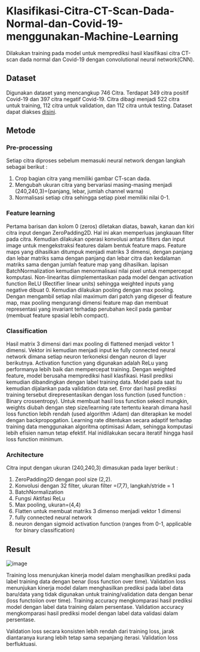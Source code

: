 # Klasifikasi-Citra-CT-Scan-Dada-Normal-dan-Covid-19-menggunakan-Machine-Learning
Dilakukan training pada model untuk memprediksi hasil klasifikasi citra CT-scan dada normal dan Covid-19 dengan convolutional neural network(CNN). 

## Dataset
Digunakan dataset yang mencangkup 746 Citra. Terdapat 349 citra positif Covid-19 dan 397 citra negatif Covid-19. Citra dibagi menjadi 522 citra untuk training, 
112 citra untuk validation, dan 112 citra untuk testing. Dataset dapat diakses [disini](https://github.com/UCSD-AI4H/COVID-CT).

## Metode
### Pre-processing
Setiap citra diproses sebelum memasuki neural network dengan langkah sebagai berikut :
1. Crop bagian citra yang memiliki gambar CT-scan dada.
2. Mengubah ukuran citra yang bervariasi masing-masing menjadi (240,240,3)=(panjang, lebar, jumlah channel warna)
3. Normalisasi setiap citra sehingga setiap pixel memiliki nilai 0-1.

### Feature learning
Pertama barisan dan kolom 0 (zeros) diletakan diatas, bawah, kanan dan kiri citra input dengan ZeroPadding2D. Hal ini akan memperluas jangkauan filter pada citra.
Kemudian dilakukan operasi konvolusi antara filters dan input image untuk mengekstraksi features dalam bentuk feature maps. Feature maps yang dihasilkan ditumpuk menjadi matriks
3 dimensi, dengan panjang dan lebar matriks sama dengan panjang dan lebar citra dan kedalaman matriks sama dengan jumlah feature map yang dihasilkan. lapisan BatchNormalization
kemudian menormalisasi nilai pixel untuk mempercepat komputasi. Non-linearitas diimplementasikan pada model dengan activation function ReLU (Rectifier linear units) sehingga weighted inputs yang negative dibuat 0. Kemudian dilakukan pooling dengan 
max pooling. Dengan mengambil setiap nilai maximum dari patch yang digeser di feature map, max pooling mengurangi dimensi feature map dan membuat representasi yang invariant
terhadap perubahan kecil pada gambar (membuat feature spasial lebih compact).  

### Classification
Hasil matrix 3 dimensi dari max pooling di flattened menjadi vektor 1 dimensi. Vektor ini kemudian menjadi input ke fully connected neural network dimana setiap neuron 
terkoneksi dengan neuron di layer berikutnya. Activation function yang digunakan adalah ReLu yang performanya lebih baik dan mempercepat training. Dengan weighted 
feature, model berusaha memprediksi hasil klasfikasi. Hasil prediksi kemudian dibandingkan dengan label training data. Model pada saat itu kemudian dijalankan pada 
validation data set. Error dari hasil prediksi training tersebut direpresentasikan dengan loss function (used function : Binary crossentropy). Untuk membuat hasil loss function sekecil mungkin, weights diubah dengan step size/learning rate tertentu kearah dimana hasil loss function lebih rendah (used algorithm :Adam) dan diterapkan ke model dengan backpropogation. Learning rate ditentukan secara adaptif terhadap training data menggunakan algoritma optimisasi Adam, sehingga komputasi lebih efisien namun tetap efektif. Hal inidilakukan secara iteratif hingga hasil loss function minimum.

### Architecture
Citra input dengan ukuran (240,240,3) dimasukan pada layer berikut :
1. ZeroPadding2D dengan pool size (2,2).
2. Konvolusi dengan 32 filter, ukuran filter =(7,7), langkah/stride = 1
3. BatchNormalization
4. Fungsi Aktifasi ReLu
5. Max pooling, ukuran=(4,4)
6. Flatten untuk membuat matriks 3 dimenso menjadi vektor 1 dimensi
7. fully connected neural network 
8. neuron dengan sigmoid activation function (ranges from 0-1, applicable for binary classification)

## Result
![image](https://user-images.githubusercontent.com/110709194/183257759-fc6b1c60-8687-4969-b6a8-18984bbf85fa.png)

Training loss menunjukan kinerja model dalam menghasilkan prediksi pada label training data dengan benar (loss function over time). 
Validation loss menunjukan kinerja model dalam menghasilkan prediksi pada label data baru/data yang tidak digunakan untuk training/validation data dengan benar (loss functoiion over time).
Training accuracy mengkomparasi hasil prediksi model dengan label data training dalam persentase.
Validation accuracy mengkomparasi hasil prediksi model dengan label data validasi dalam persentase.

Validation loss secara konsisten lebih rendah dari training loss, jarak diantaranya kurang lebih tetap sama sepanjang iterasi. Validation loss berfluktuasi.
